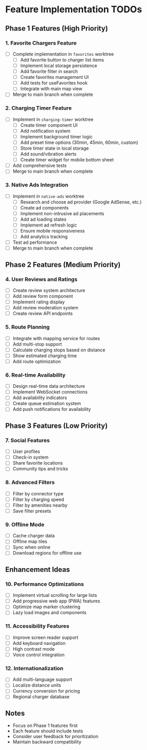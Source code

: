# Feature Implementation TODOs

## Phase 1 Features (High Priority)

### 1. Favorite Chargers Feature
- [ ] Complete implementation in `favorites` worktree
  - [ ] Add favorite button to charger list items
  - [ ] Implement local storage persistence
  - [ ] Add favorite filter in search
  - [ ] Create favorites management UI
  - [ ] Add tests for useFavorites hook
  - [ ] Integrate with main map view
- [ ] Merge to main branch when complete

### 2. Charging Timer Feature
- [ ] Implement in `charging-timer` worktree
  - [ ] Create timer component UI
  - [ ] Add notification system
  - [ ] Implement background timer logic
  - [ ] Add preset time options (30min, 45min, 60min, custom)
  - [ ] Store timer state in local storage
  - [ ] Add sound/vibration alerts
  - [ ] Create timer widget for mobile bottom sheet
- [ ] Add comprehensive tests
- [ ] Merge to main branch when complete

### 3. Native Ads Integration
- [ ] Implement in `native-ads` worktree
  - [ ] Research and choose ad provider (Google AdSense, etc.)
  - [ ] Create ad components
  - [ ] Implement non-intrusive ad placements
  - [ ] Add ad loading states
  - [ ] Implement ad refresh logic
  - [ ] Ensure mobile responsiveness
  - [ ] Add analytics tracking
- [ ] Test ad performance
- [ ] Merge to main branch when complete

## Phase 2 Features (Medium Priority)

### 4. User Reviews and Ratings
- [ ] Create review system architecture
- [ ] Add review form component
- [ ] Implement rating display
- [ ] Add review moderation system
- [ ] Create review API endpoints

### 5. Route Planning
- [ ] Integrate with mapping service for routes
- [ ] Add multi-stop support
- [ ] Calculate charging stops based on distance
- [ ] Show estimated charging time
- [ ] Add route optimization

### 6. Real-time Availability
- [ ] Design real-time data architecture
- [ ] Implement WebSocket connections
- [ ] Add availability indicators
- [ ] Create queue estimation system
- [ ] Add push notifications for availability

## Phase 3 Features (Low Priority)

### 7. Social Features
- [ ] User profiles
- [ ] Check-in system
- [ ] Share favorite locations
- [ ] Community tips and tricks

### 8. Advanced Filters
- [ ] Filter by connector type
- [ ] Filter by charging speed
- [ ] Filter by amenities nearby
- [ ] Save filter presets

### 9. Offline Mode
- [ ] Cache charger data
- [ ] Offline map tiles
- [ ] Sync when online
- [ ] Download regions for offline use

## Enhancement Ideas

### 10. Performance Optimizations
- [ ] Implement virtual scrolling for large lists
- [ ] Add progressive web app (PWA) features
- [ ] Optimize map marker clustering
- [ ] Lazy load images and components

### 11. Accessibility Features
- [ ] Improve screen reader support
- [ ] Add keyboard navigation
- [ ] High contrast mode
- [ ] Voice control integration

### 12. Internationalization
- [ ] Add multi-language support
- [ ] Localize distance units
- [ ] Currency conversion for pricing
- [ ] Regional charger database

## Notes
- Focus on Phase 1 features first
- Each feature should include tests
- Consider user feedback for prioritization
- Maintain backward compatibility